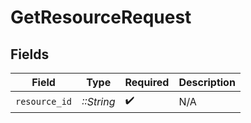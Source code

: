 # GetResourceRequest


## Fields

| Field              | Type               | Required           | Description        |
| ------------------ | ------------------ | ------------------ | ------------------ |
| `resource_id`      | *::String*         | :heavy_check_mark: | N/A                |